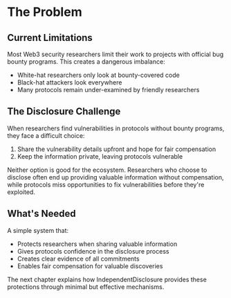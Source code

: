 # The Problem

## Current Limitations

Most Web3 security researchers limit their work to projects with official bug bounty programs. This creates a dangerous imbalance:
- White-hat researchers only look at bounty-covered code
- Black-hat attackers look everywhere
- Many protocols remain under-examined by friendly researchers

## The Disclosure Challenge

When researchers find vulnerabilities in protocols without bounty programs, they face a difficult choice:

1. Share the vulnerability details upfront and hope for fair compensation
2. Keep the information private, leaving protocols vulnerable

Neither option is good for the ecosystem. Researchers who choose to disclose often end up providing valuable information without compensation, while protocols miss opportunities to fix vulnerabilities before they're exploited.

## What's Needed

A simple system that:
- Protects researchers when sharing valuable information
- Gives protocols confidence in the disclosure process
- Creates clear evidence of all commitments
- Enables fair compensation for valuable discoveries

The next chapter explains how IndependentDisclosure provides these protections through minimal but effective mechanisms.